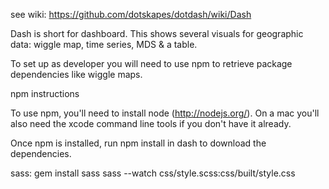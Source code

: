 see wiki:
https://github.com/dotskapes/dotdash/wiki/Dash


Dash is short for dashboard.
This shows several visuals for geographic data: wiggle map, time series, MDS & a table.


To set up as developer you will need to use npm to retrieve package dependencies 
like wiggle maps.

npm instructions

To use npm, you'll need to install node (http://nodejs.org/). On a mac you'll also need the xcode command line tools if you don't have it already.

Once npm is installed, run npm install in dash to download the dependencies.

sass:
gem install sass
sass --watch css/style.scss:css/built/style.css